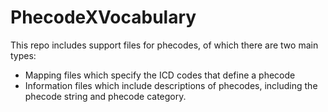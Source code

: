 # PhecodeXVocabulary
This repo includes support files for phecodes, of which there are two main types:
- Mapping files which specify the ICD codes that define a phecode
- Information files which include descriptions of phecodes, including the phecode string and phecode category.